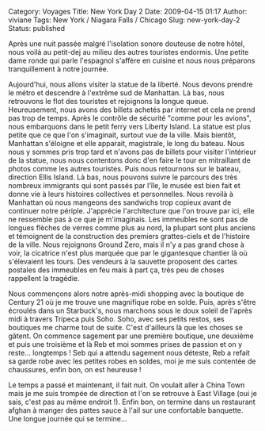 Category: Voyages
Title: New York Day 2
Date: 2009-04-15 01:17
Author: viviane
Tags: New York / Niagara Falls / Chicago
Slug: new-york-day-2
Status: published

Après une nuit passée malgré l'isolation sonore douteuse de notre hôtel, nous voilà au petit-dej au milieu des autres touristes endormis. Une petite dame ronde qui parle l'espagnol s'affère en cuisine et nous nous préparons tranquillement à notre journée.

Aujourd'hui, nous allons visiter la statue de la liberté. Nous devons prendre le métro et descendre à l'extrême sud de Manhattan. Là bas, nous retrouvons le flot des touristes et rejoignons la longue queue. Heureusement, nous avons des billets achetés par internet et cela ne prend pas trop de temps. Après le contrôle de sécurité "comme pour les avions", nous embarquons dans le petit ferry vers Liberty Island. La statue est plus petite que ce que l'on s'imaginait, surtout vue de la ville. Mais bientôt, Manhattan s'éloigne et elle apparait, magistrale, le long du bateau. Nous nous y sommes pris trop tard et n'avons pas de billets pour visiter l'intérieur de la statue, nous nous contentons donc d'en faire le tour en mitraillant de photos comme les autres touristes. Puis nous retournons sur le bateau, direction Ellis Island. Là bas, nous pouvons suivre le parcours des très nombreux immigrants qui sont passés par l'île, le musée est bien fait et donne vie à leurs histoires collectives et personnelles.
Nous revoilà à Manhattan où nous mangeons des sandwichs trop copieux avant de continuer notre périple. J'apprécie l'architecture que l'on trouve par ici, elle ne ressemble pas à ce que je m'imaginais. Les immeubles ne sont pas de longues flèches de verres comme plus au nord, la plupart sont plus anciens et témoignent de la construction des premiers grattes-ciels et de l'histoire de la ville. Nous rejoignons Ground Zero, mais il n'y a pas grand chose à voir, la cicatrice n'est plus marquée que par le gigantesque chantier là où s'élevaient les tours. Des vendeurs à la sauvette proposent des cartes postales des immeubles en feu mais à part ça, très peu de choses rappellent la tragédie.

Nous commençons alors notre après-midi shopping avec la boutique de Century 21 où je me trouve une magnifique robe en solde. Puis, après s'être écroulés dans un Starbuck's, nous marchons sous le doux soleil de l'après midi à travers Tripeca puis Soho. Soho, avec ses petits restos, ses boutiques me charme tout de suite. C'est d'ailleurs là que les choses se gâtent. On commence sagement par une première boutique, une deuxième et puis une troisième et là Reb et moi sommes prises de passion et on y reste... longtemps ! Seb qui a attendu sagement nous déteste, Reb a refait sa garde robe avec les petites robes en soldes, moi je me suis contentée de chaussures, enfin bon, on est heureuse !

Le temps a passé et maintenant, il fait nuit. On voulait aller à China Town mais je me suis trompée de direction et l'on se retrouve à East Village (oui je sais, c'est pas au même endroit !). Enfin bon, on termine dans un restaurant afghan à manger des pattes sauce à l'ail sur une confortable banquette. Une longue journée qui se termine...
